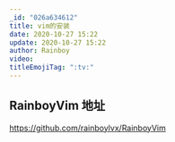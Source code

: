 ```yaml
---
_id: "026a634612"
title: vim的安装
date: 2020-10-27 15:22
update: 2020-10-27 15:22
author: Rainboy
video:
titleEmojiTag: ":tv:"
---
```



## RainboyVim 地址

https://github.com/rainboylvx/RainboyVim
